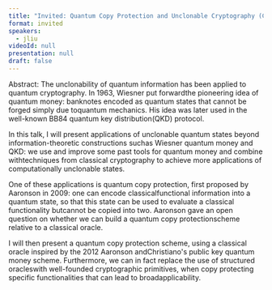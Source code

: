 ```yaml
---
title: "Invited: Quantum Copy Protection and Unclonable Cryptography (Chair: Nai-Hui, Chia)"
format: invited
speakers:
  - jliu
videoId: null
presentation: null
draft: false
---
```

Abstract: The unclonability of quantum information has been applied to quantum cryptography. In 1963, Wiesner put forwardthe pioneering idea of quantum money: banknotes encoded as quantum states that cannot be forged simply due toquantum mechanics. His idea was later used in the well-known BB84 quantum key distribution(QKD) protocol.

In this talk, I will present applications of unclonable quantum states beyond information-theoretic constructions suchas Wiesner quantum money and QKD: we use and improve some past tools for quantum money and combine withtechniques from classical cryptography to achieve more applications of computationally unclonable states.

One of these applications is quantum copy protection, first proposed by Aaronson in 2009: one can encode classicalfunctional information into a quantum state, so that this state can be used to evaluate a classical functionality butcannot be copied into two. Aaronson gave an open question on whether we can build a quantum copy protectionscheme relative to a classical oracle.

I will then present a quantum copy protection scheme, using a classical oracle inspired by the 2012 Aaronson andChristiano's public key quantum money scheme. Furthermore, we can in fact replace the use of structured oracleswith well-founded cryptographic primitives, when copy protecting specific functionalities that can lead to broadapplicability.

<!-- fields to use above: -->
<!-- videoId: "Vfl9pPh6ipI" -->
<!-- presentation: "/slides/invited-MargaridaPereira.pdf" -->
